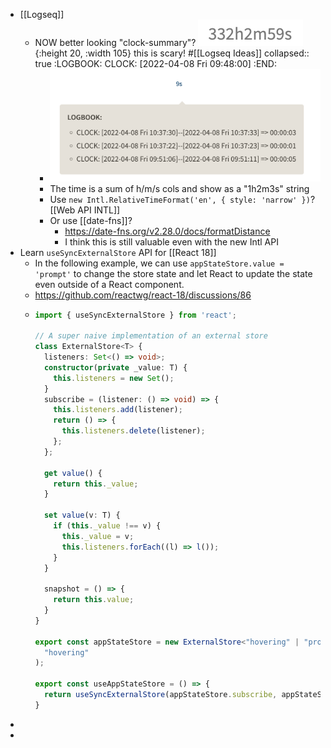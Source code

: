 - [[Logseq]]
	- NOW better looking "clock-summary"? ![image.png](../assets/image_1649385664270_0.png){:height 20, :width 105} this is scary! #[[Logseq Ideas]]
	  collapsed:: true
	  :LOGBOOK:
	  CLOCK: [2022-04-08 Fri 09:48:00]
	  :END:
		- ![image.png](../assets/image_1649385579523_0.png)
		- The time is a sum of h/m/s cols and show as a "1h2m3s" string
		- Use `new Intl.RelativeTimeFormat('en', { style: 'narrow' })`? [[Web API INTL]]
		- Or use [[date-fns]]?
			- https://date-fns.org/v2.28.0/docs/formatDistance
			- I think this is still valuable even with the new Intl API
- Learn `useSyncExternalStore` API for [[React 18]]
	- In the following example, we can use `appStateStore.value = 'prompt'` to change the store state and let React to update the state even outside of a React component.
	- https://github.com/reactwg/react-18/discussions/86
	- ```ts
	  import { useSyncExternalStore } from 'react';
	  
	  // A super naive implementation of an external store
	  class ExternalStore<T> {
	    listeners: Set<() => void>;
	    constructor(private _value: T) {
	      this.listeners = new Set();
	    }
	    subscribe = (listener: () => void) => {
	      this.listeners.add(listener);
	      return () => {
	        this.listeners.delete(listener);
	      };
	    };
	  
	    get value() {
	      return this._value;
	    }
	  
	    set value(v: T) {
	      if (this._value !== v) {
	        this._value = v;
	        this.listeners.forEach((l) => l());
	      }
	    }
	  
	    snapshot = () => {
	      return this.value;
	    }
	  }
	  
	  export const appStateStore = new ExternalStore<"hovering" | "prompt">(
	    "hovering"
	  );
	  
	  export const useAppStateStore = () => {
	    return useSyncExternalStore(appStateStore.subscribe, appStateStore.snapshot);
	  }
	  ```
-
-